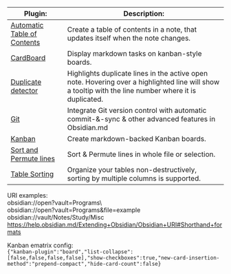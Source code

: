 
| Plugin:                                                                                           | Description:                                                                                                                                          |
| ------------------------------------------------------------------------------------------------- | ----------------------------------------------------------------------------------------------------------------------------------------------------- |
| [Automatic Table of Contents](https://github.com/johansatge/obsidian-automatic-table-of-contents) | Create a table of contents in a note, that updates itself when the note changes.                                                                      |
| [CardBoard](https://github.com/roovo/obsidian-card-board)                                         | Display markdown tasks on kanban-style boards.                                                                                                        |
| [Duplicate detector](https://github.com/Wishmater/obsidian-plugin-duplicate-detector)             | Highlights duplicate lines in the active open note. Hovering over a highlighted line will show a tooltip with the line number where it is duplicated. |
| [Git](https://github.com/Vinzent03/obsidian-git)                                                  | Integrate Git version control with automatic commit-&-sync & other advanced features in Obsidian.md                                                   |
| [Kanban](https://github.com/mgmeyers/obsidian-kanban)                                             | Create markdown-backed Kanban boards.                                                                                                                 |
| [Sort and Permute lines](https://github.com/Vinzent03/obsidian-sort-and-permute-lines)            | Sort & Permute lines in whole file or selection.                                                                                                      |
| [Table Sorting](https://github.com/kraibse/obsidian-table-sorting)                                | Organize your tables non-destructively, sorting by multiple columns is supported.                                                                     |

URI examples:  
obsidian://open?vault=Programs\  
obsidian://open?vault=Programs&file=example  
obsidian://vault/Notes/Study/Misc  
https://help.obsidian.md/Extending+Obsidian/Obsidian+URI#Shorthand+formats  
  
Kanban ematrix config:  
`{"kanban-plugin":"board","list-collapse":[false,false,false,false],"show-checkboxes":true,"new-card-insertion-method":"prepend-compact","hide-card-count":false}`